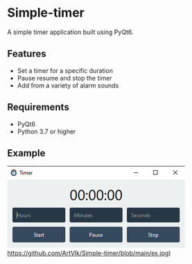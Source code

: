 # Simple-timer

A simple timer application built using PyQt6.


## Features

- Set a timer for a specific duration
- Pause resume and stop the timer
- Add from a variety of alarm sounds

## Requirements

- PyQt6
- Python 3.7 or higher

 ## Example 
![image](https://github.com/ArtVlk/Simple-timer/blob/main/ex.jpg)https://github.com/ArtVlk/Simple-timer/blob/main/ex.jpg)
